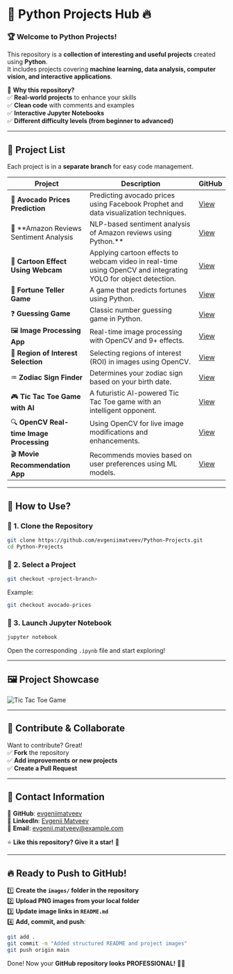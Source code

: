 # 🚀 Python Projects Hub 🔥

### 🏆 **Welcome to Python Projects!**  
This repository is a **collection of interesting and useful projects** created using **Python**.  
It includes projects covering **machine learning, data analysis, computer vision, and interactive applications**.

🔹 **Why this repository?**  
✅ **Real-world projects** to enhance your skills  
✅ **Clean code** with comments and examples  
✅ **Interactive Jupyter Notebooks**  
✅ **Different difficulty levels (from beginner to advanced)**  

---

## 📂 **Project List**

Each project is in a **separate branch** for easy code management.

| Project  | Description | GitHub |
|---------|----------|--------|
| 🥑 **Avocado Prices Prediction** | Predicting avocado prices using Facebook Prophet and data visualization techniques.| [View](https://github.com/evgeniimatveev/Python-Projects/blob/%F0%9F%A5%91-Avocado-Prices-Prediction-%E2%9C%85%E2%9C%85%E2%9C%85/FastAPI%20%26%20Streamlit%20Guide%20for%20Avocado%20Price%20Prediction.ipynb)
| 🛒  **Amazon Reviews Sentiment Analysis | NLP-based sentiment analysis of Amazon reviews using Python.** | [View](https://github.com/evgeniimatveev/Python-Projects/blob/%F0%9F%9B%92-Amazon-Reviews-Analysis%E2%9C%85%E2%9C%85%E2%9C%85/Amazon%20Reviews%20Analysis(S4).ipynb)
| 🎨 **Cartoon Effect Using Webcam** |  Applying cartoon effects to webcam video in real-time using OpenCV and integrating YOLO for object detection. | [View](https://github.com/evgeniimatveev/Python-Projects/blob/%F0%9F%8E%A8-Cartoon-Effect-Using-Webcam%E2%9C%85%E2%9C%85%E2%9C%85/Cartoon%20Effect%20Using%20Webcam(S4).ipynb)
| 🔮 **Fortune Teller Game** | A game that predicts fortunes using Python. | [View](https://github.com/evgeniimatveev/Python-Projects/blob/%F0%9F%94%AE-Fortune-Teller-Game%E2%9C%85%E2%9C%85%E2%9C%85/Fortune%20Teller%20game(S4).ipynb) |
| ❓ **Guessing Game** | Classic number guessing game in Python. | [View](https://github.com/evgeniimatveev/Python-Projects/blob/%E2%9D%93-Guessing-Game%E2%9C%85%E2%9C%85%E2%9C%85/Guessing%20Game(S4).ipynb) |
| 🖼️ **Image Processing App** | Real-time image processing with OpenCV and 9+ effects. | [View](https://github.com/evgeniimatveev/Python-Projects/blob/%F0%9F%96%BC%EF%B8%8F-Image-Processing-App%E2%9C%85%E2%9C%85%E2%9C%85/Image%20Processing%20App%20with%209%2B%20Effects%20%26%20GUI(S4).ipynb) |
| 🎯 **Region of Interest Selection** | Selecting regions of interest (ROI) in images using OpenCV. | [View](https://github.com/evgeniimatveev/Python-Projects/blob/%F0%9F%8E%AF-Region-of-Interest-Selection%E2%9C%85%E2%9C%85%E2%9C%85/Region%20of%20interest%20Selection(S4).ipynb) |
| ♒ **Zodiac Sign Finder** | Determines your zodiac sign based on your birth date. | [View](https://github.com/evgeniimatveev/Python-Projects/blob/%E2%99%92-Zodiac-Sign-Finder%E2%9C%85%E2%9C%85%E2%9C%85/Zodiac%20Sign(S4).ipynb) |
| 🎮 **Tic Tac Toe Game with AI** | A futuristic AI-powered Tic Tac Toe game with an intelligent opponent. | [View](https://github.com/evgeniimatveev/Python-Projects/blob/%F0%9F%8E%AE-Tic-Tac-Toe-Game%E2%9C%85%E2%9C%85%E2%9C%85/Tic%20Tac%20Toe%20Game(S4).ipynb) |
| 🔍 **OpenCV Real-time Image Processing** | Using OpenCV for live image modifications and enhancements. | [View](https://github.com/evgeniimatveev/Python-Projects/blob/%F0%9F%94%8D-OpenCV-Real-time-Image-Processing%E2%9C%85%E2%9C%85%E2%9C%85/OpenCV%20for%20real-time%20image%20processing(S4).ipynb) | 
| 🎬 **Movie Recommendation App** | Recommends movies based on user preferences using ML models. | [View](https://github.com/evgeniimatveev/Python-Projects/blob/%F0%9F%8E%AC-Movie-Recommendation-App%E2%9C%85%E2%9C%85%E2%9C%85/Movie%20Recommendation%20App(S4).ipynb) 

---

## 📌 **How to Use?**

### 🔹 1. Clone the Repository
```bash
git clone https://github.com/evgeniimatveev/Python-Projects.git
cd Python-Projects
```

### 🔹 2. Select a Project
```bash
git checkout <project-branch>
```
Example:
```bash
git checkout avocado-prices
```

### 🔹 3. Launch Jupyter Notebook
```bash
jupyter notebook
```
Open the corresponding `.ipynb` file and start exploring!

---

## 🖼️ **Project Showcase**
![Tic Tac Toe Game](https://github.com/evgeniimatveev/Python-Projects/blob/main/Images/tic_tac_toe.png)

---

## 🤝 **Contribute & Collaborate**
Want to contribute? Great!  
✅ **Fork** the repository  
✅ **Add improvements or new projects**  
✅ **Create a Pull Request**  

---

## 📢 **Contact Information**
📌 **GitHub**: [evgeniimatveev](https://github.com/evgeniimatveev)  
📌 **LinkedIn**: [Evgenii Matveev](https://www.linkedin.com/in/evgeniimatveev)  
📌 **Email**: evgenii.matveev@example.com  

⭐ **Like this repository? Give it a star!** 🚀

---

## 🔥 **Ready to Push to GitHub!**
1️⃣ **Create the `images/` folder in the repository**  
2️⃣ **Upload PNG images from your local folder**  
3️⃣ **Update image links in `README.md`**  
4️⃣ **Add, commit, and push**:
```bash
git add .
git commit -m "Added structured README and project images"
git push origin main
```

Done! Now your **GitHub repository looks PROFESSIONAL!** 🚀🔥
